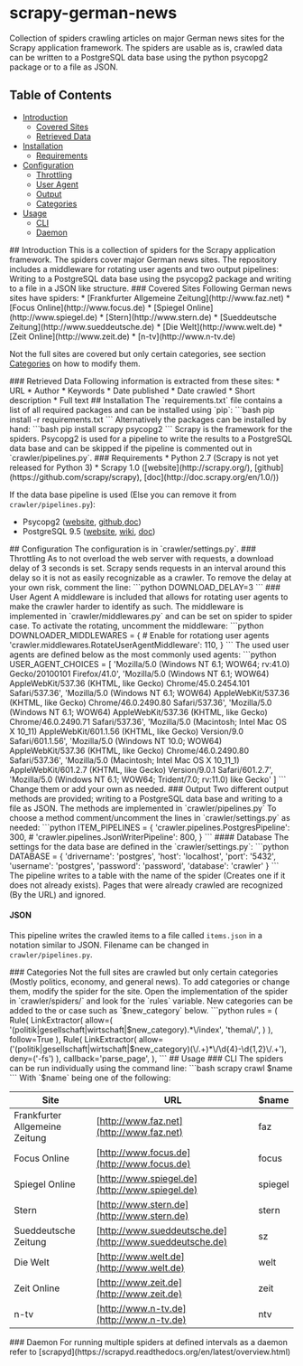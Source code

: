 # scrapy-german-news
Collection of spiders crawling articles on major German news sites for the Scrapy application framework.
The spiders are usable as is, crawled data can be written to a PostgreSQL data base using the python psycopg2 package or to a file as JSON.

## Table of Contents
* [Introduction](#introduction)
	* [Covered Sites](#covered_sites)
	* [Retrieved Data](#retrieved_data)
* [Installation](#installation)
	* [Requirements](#requirements)
* [Configuration](#configuration)
	* [Throttling](#throttling)
	* [User Agent](#useragent)
	* [Output](#output)
	* [Categories](#categories)
* [Usage](#usage)
	* [CLI](#cli)
	* [Daemon](#daemon)

<a name="introduction"/>
## Introduction
This is a collection of spiders for the Scrapy application framework.
The spiders cover major German news sites.
The repository includes a middleware for rotating user agents and two output pipelines:
Writing to a PostgreSQL data base using the psycopg2 package and writing to a file in a JSON like structure. 

<a name="covered_sites"/>
### Covered Sites
Following German news sites have spiders:
* [Frankfurter Allgemeine Zeitung](http://www.faz.net)
* [Focus Online](http://www.focus.de)
* [Spiegel Online](http://www.spiegel.de)
* [Stern](http://www.stern.de)
* [Sueddeutsche Zeitung](http://www.sueddeutsche.de)
* [Die Welt](http://www.welt.de)
* [Zeit Online](http://www.zeit.de)
* [n-tv](http://www.n-tv.de)

Not the full sites are covered but only certain categories, see section [Categories](#categories) on how to modify them.

<a name="retrieved_data"/>
### Retrieved Data
Following information is extracted from these sites:
* URL
* Author
* Keywords
* Date published
* Date crawled
* Short description
* Full text

<a name="installation"/>
## Installation
The `requirements.txt` file contains a list of all required packages and can be installed using `pip`:
```bash
pip install -r requirements.txt
```
Alternatively the packages can be installed by hand:
```bash
pip install scrapy psycopg2
```
Scrapy is the framework for the spiders.
Psycopg2 is used for a pipeline to write the results to a PostgreSQL data base and can be skipped if the pipeline is commented out in `crawler/pipelines.py`.

<a name="requirements"/>
### Requirements
* Python 2.7 (Scrapy is not yet released for Python 3)
* Scrapy 1.0 ([website](http://scrapy.org/), [github](https://github.com/scrapy/scrapy), [doc](http://doc.scrapy.org/en/1.0/))

If the data base pipeline is used (Else you can remove it from `crawler/pipelines.py`):
* Psycopg2 ([website](http://initd.org/psycopg/), [github](https://github.com/psycopg/psycopg2/),[doc](http://initd.org/psycopg/docs/))
* PostgreSQL 9.5 ([website](http://www.postgresql.org/), [wiki](https://wiki.postgresql.org/wiki/Main_Page), [doc](http://www.postgresql.org/docs/9.5/interactive/index.html))

<a name="configuration"/>
## Configuration
The configuration is in `crawler/settings.py`.

<a name="throttling"/>
### Throttling
As to not overload the web server with requests, a download delay of 3 seconds is set.
Scrapy sends requests in an interval around this delay so it is not as easily recognizable as a crawler.
To remove the delay at your own risk, comment the line:
```python
DOWNLOAD_DELAY=3
```

<a name="useragent"/>
### User Agent
A middleware is included that allows for rotating user agents to make the crawler harder to identify as such.
The middleware is implemented in `crawler/middlewares.py` and can be set on spider to spider case.
To activate the rotating, uncomment the middleware:
```python
DOWNLOADER_MIDDLEWARES = {
    # Enable for rotationg user agents
    'crawler.middlewares.RotateUserAgentMiddleware': 110,
}
```
The used user agents are defined below as the most commonly used agents:
```python
USER_AGENT_CHOICES = [
    'Mozilla/5.0 (Windows NT 6.1; WOW64; rv:41.0) Gecko/20100101 Firefox/41.0',
    'Mozilla/5.0 (Windows NT 6.1; WOW64) AppleWebKit/537.36 (KHTML, like Gecko) Chrome/45.0.2454.101 Safari/537.36',
    'Mozilla/5.0 (Windows NT 6.1; WOW64) AppleWebKit/537.36 (KHTML, like Gecko) Chrome/46.0.2490.80 Safari/537.36',
    'Mozilla/5.0 (Windows NT 6.1; WOW64) AppleWebKit/537.36 (KHTML, like Gecko) Chrome/46.0.2490.71 Safari/537.36',
    'Mozilla/5.0 (Macintosh; Intel Mac OS X 10_11) AppleWebKit/601.1.56 (KHTML, like Gecko) Version/9.0 Safari/601.1.56',
    'Mozilla/5.0 (Windows NT 10.0; WOW64) AppleWebKit/537.36 (KHTML, like Gecko) Chrome/46.0.2490.80 Safari/537.36',
    'Mozilla/5.0 (Macintosh; Intel Mac OS X 10_11_1) AppleWebKit/601.2.7 (KHTML, like Gecko) Version/9.0.1 Safari/601.2.7',
    'Mozilla/5.0 (Windows NT 6.1; WOW64; Trident/7.0; rv:11.0) like Gecko'
]
```
Change them or add your own as needed.

<a name="output"/>
### Output
Two different output methods are provided; writing to a PostgreSQL data base and writing to a file as JSON.
The methods are implemented in `crawler/pipelines.py`
To choose a method comment/uncomment the lines in `crawler/settings.py` as needed:
```python
ITEM_PIPELINES = {
    'crawler.pipelines.PostgresPipeline': 300,
    # 'crawler.pipelines.JsonWriterPipeline': 800,
}
```
#### Database
The settings for the data base are defined in the `crawler/settings.py`:
```python
DATABASE = {
    'drivername': 'postgres',
    'host': 'localhost',
    'port': '5432',
    'username': 'postgres',
    'password': 'password',
    'database': 'crawler'
}
```
The pipeline writes to a table with the name of the spider (Creates one if it does not already exists).
Pages that were already crawled are recognized (By the URL) and ignored.

#### JSON
This pipeline writes the crawled items to a file called `items.json` in a notation similar to JSON.
Filename can be changed in `crawler/pipelines.py`.

<a name="categories"/>
### Categories
Not the full sites are crawled but only certain categories (Mostly politics, economy, and general news).
To add categories or change them, modify the spider for the site.
Open the implementation of the spider in `crawler/spiders/` and look for the `rules` variable.
New categories can be added to the or case such as `$new_category` below.
```python
rules = (
	Rule(
		LinkExtractor(
			allow=(
				'(politik|gesellschaft|wirtschaft|$new_category).*\/index',
				'thema\/',
			)
		),
		follow=True
	),
	Rule(
		LinkExtractor(
			allow=('(politik|gesellschaft|wirtschaft|$new_category)(\/.+)*\/\d{4}-\d{1,2}\/.+'),
			deny=('-fs')
		),
	callback='parse_page',
),
```

<a name="usage"/>
## Usage

<a name="cli"/>
### CLI
The spiders can be run individually using the command line:
```bash
scrapy crawl $name
```
With `$name` being one of the following:

Site | URL | $name
------------ | ------------- | -------------
Frankfurter Allgemeine Zeitung | [http://www.faz.net](http://www.faz.net) | faz
Focus Online | [http://www.focus.de](http://www.focus.de) | focus
Spiegel Online | [http://www.spiegel.de](http://www.spiegel.de) | spiegel
Stern | [http://www.stern.de](http://www.stern.de) | stern
Sueddeutsche Zeitung | [http://www.sueddeutsche.de](http://www.sueddeutsche.de) | sz
Die Welt | [http://www.welt.de](http://www.welt.de) | welt
Zeit Online | [http://www.zeit.de](http://www.zeit.de) | zeit
n-tv | [http://www.n-tv.de](http://www.n-tv.de) | ntv

<a name="daemon"/>
### Daemon
For running multiple spiders at defined intervals as a daemon refer to [scrapyd](https://scrapyd.readthedocs.org/en/latest/overview.html)

